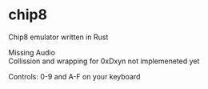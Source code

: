 # chip8
Chip8 emulator written in Rust

Missing Audio<br/>
Collission and wrapping for 0xDxyn not implemeneted yet<br/>

Controls: 0-9 and A-F on your keyboard
